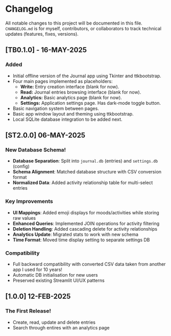 # Changelog
All notable changes to this project will be documented in this file. `CHANGELOG.md` is for myself, contributors, or collaborators to track technical updates (features, fixes, versions).

## [TB0.1.0] - 16-MAY-2025
### Added
- Initial offline version of the Journal app using Tkinter and ttkbootstrap.
- Four main pages implemented as placeholders:
  - **Write:** Entry creation interface (blank for now).
  - **Read:** Journal entries browsing interface (blank for now).
  - **Analytics:** Basic analytics page (blank for now).
  - **Settings:** Application settings page. Has dark-mode toggle button.
- Basic navigation system between pages.
- Basic app window layout and theming using ttkbootstrap.
- Local SQLite database integration to be added next.

## [ST2.0.0] 06-MAY-2025
### New Database Schema!
- **Database Separation**: Split into `journal.db` (entries) and `settings.db` (config)
- **Schema Alignment**: Matched database structure with CSV conversion format
- **Normalized Data**: Added activity relationship table for multi-select entries

### Key Improvements
- **UI Mappings**: Added emoji displays for moods/activities while storing raw values
- **Enhanced Queries**: Implemented JOIN operations for activity filtering
- **Deletion Handling**: Added cascading delete for activity relationships
- **Analytics Update**: Migrated stats to work with new schema
- **Time Format**: Moved time display setting to separate settings DB

### Compatibility
- Full backward compatibility with converted CSV data taken from another app I used for 10 years!
- Automatic DB initialisation for new users
- Preserved existing Streamlit UI/UX patterns


## [1.0.0] 12-FEB-2025
### The First Release!
- Create, read, update and delete entries
- Search through entires with an analytics page